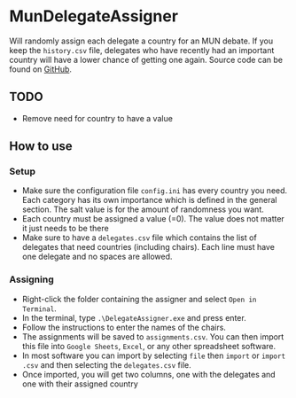 # MunDelegateAssigner

Will randomly assign each delegate a country for an MUN debate. If you keep the `history.csv` file, delegates who have recently had an important country will have a lower chance of getting one again.
Source code can be found on [GitHub](https://github.com/PiquelChips/MunDelegateAssigner).

## TODO

- Remove need for country to have a value

## How to use

### Setup

- Make sure the configuration file `config.ini` has every country you need. Each category has its own importance which is defined in the general section. The salt value is for the amount of randomness you want.
- Each country must be assigned a value (<country>=0). The value does not matter it just needs to be there
- Make sure to have a `delegates.csv` file which contains the list of delegates that need countries (including chairs). Each line must have one delegate and no spaces are allowed.

### Assigning

- Right-click the folder containing the assigner and select `Open in Terminal`.
- In the terminal, type `.\DelegateAssigner.exe` and press enter.
- Follow the instructions to enter the names of the chairs.
- The assignments will be saved to `assignments.csv`. You can then import this file into `Google Sheets`, `Excel`, or any other spreadsheet software.
- In most software you can import by selecting `file` then `import` or `import .csv` and then selecting the `delegates.csv` file.
- Once imported, you will get two columns, one with the delegates and one with their assigned country
